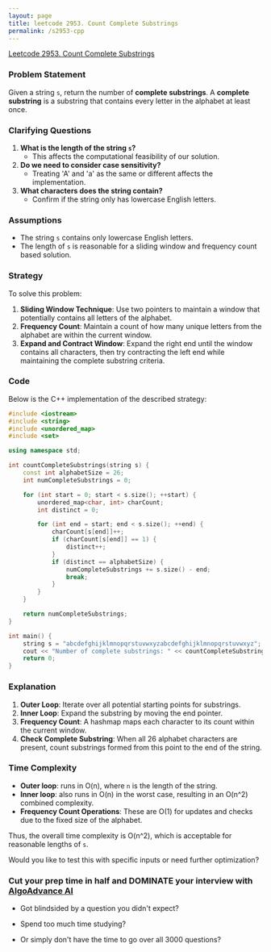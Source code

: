 ```yaml
---
layout: page
title: leetcode 2953. Count Complete Substrings
permalink: /s2953-cpp
---
```

[Leetcode 2953. Count Complete Substrings](https://algoadvance.github.io/algoadvance/l2953)
### Problem Statement
Given a string `s`, return the number of **complete substrings**. A **complete substring** is a substring that contains every letter in the alphabet at least once.

### Clarifying Questions
1. **What is the length of the string `s`?**
   - This affects the computational feasibility of our solution.
2. **Do we need to consider case sensitivity?**
   - Treating 'A' and 'a' as the same or different affects the implementation.
3. **What characters does the string contain?**
   - Confirm if the string only has lowercase English letters.

### Assumptions
- The string `s` contains only lowercase English letters.
- The length of `s` is reasonable for a sliding window and frequency count based solution.

### Strategy
To solve this problem:
1. **Sliding Window Technique**: Use two pointers to maintain a window that potentially contains all letters of the alphabet.
2. **Frequency Count**: Maintain a count of how many unique letters from the alphabet are within the current window.
3. **Expand and Contract Window**: Expand the right end until the window contains all characters, then try contracting the left end while maintaining the complete substring criteria.

### Code

Below is the C++ implementation of the described strategy:

```cpp
#include <iostream>
#include <string>
#include <unordered_map>
#include <set>

using namespace std;

int countCompleteSubstrings(string s) {
    const int alphabetSize = 26;
    int numCompleteSubstrings = 0;

    for (int start = 0; start < s.size(); ++start) {
        unordered_map<char, int> charCount;
        int distinct = 0;

        for (int end = start; end < s.size(); ++end) {
            charCount[s[end]]++;
            if (charCount[s[end]] == 1) {
                distinct++;
            }
            if (distinct == alphabetSize) {
                numCompleteSubstrings += s.size() - end;
                break;
            }
        }
    }

    return numCompleteSubstrings;
}

int main() {
    string s = "abcdefghijklmnopqrstuvwxyzabcdefghijklmnopqrstuvwxyz";
    cout << "Number of complete substrings: " << countCompleteSubstrings(s) << endl;
    return 0;
}
```

### Explanation
1. **Outer Loop**: Iterate over all potential starting points for substrings.
2. **Inner Loop**: Expand the substring by moving the end pointer.
3. **Frequency Count**: A hashmap maps each character to its count within the current window.
4. **Check Complete Substring**: When all 26 alphabet characters are present, count substrings formed from this point to the end of the string.

### Time Complexity
- **Outer loop**: runs in O(n), where `n` is the length of the string.
- **Inner loop**: also runs in O(n) in the worst case, resulting in an O(n^2) combined complexity.
- **Frequency Count Operations**: These are O(1) for updates and checks due to the fixed size of the alphabet.

Thus, the overall time complexity is O(n^2), which is acceptable for reasonable lengths of `s`.

Would you like to test this with specific inputs or need further optimization?


### Cut your prep time in half and DOMINATE your interview with [AlgoAdvance AI](https://algoAdvance.com)

- Got blindsided by a question you didn't expect?

- Spend too much time studying?

- Or simply don't have the time to go over all 3000 questions?

